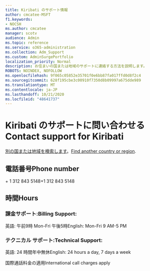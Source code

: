 ```yaml
---
title: Kiribati のサポート情報
author: cmcatee-MSFT
f1.keywords:
- NOCSH
ms.author: cmcatee
manager: scotv
audience: Admin
ms.topic: reference
ms.service: o365-administration
ms.collection: Adm_Support
ms.custom: AdminSurgePortfolio
localization_priority: Normal
description: お住まいの国または地域のサポートに連絡する方法を説明します。
ROBOTS: NOINDEX, NOFOLLOW
ms.openlocfilehash: 9f065c05852e35701f0e6bb87fa017ffd0d8f2c4
ms.sourcegitcommit: 628f195cbe3c00910f7350d8b09997a675dde989
ms.translationtype: MT
ms.contentlocale: ja-JP
ms.lasthandoff: 10/21/2020
ms.locfileid: "48641737"
---
```

# <a name="contact-support-for-kiribati"></a><span data-ttu-id="5fe07-103">Kiribati のサポートに問い合わせる</span><span class="sxs-lookup"><span data-stu-id="5fe07-103">Contact support for Kiribati</span></span>

<span data-ttu-id="5fe07-104">[別の国または地域を検索します](../contact-support-for-business-products.md)。</span><span class="sxs-lookup"><span data-stu-id="5fe07-104">[Find another country or region](../contact-support-for-business-products.md).</span></span>

## <a name="phone-number"></a><span data-ttu-id="5fe07-105">電話番号</span><span class="sxs-lookup"><span data-stu-id="5fe07-105">Phone number</span></span>
<span data-ttu-id="5fe07-106">+ 1 312 843 5148</span><span class="sxs-lookup"><span data-stu-id="5fe07-106">+1 312 843 5148</span></span>

## <a name="hours"></a><span data-ttu-id="5fe07-107">時間</span><span class="sxs-lookup"><span data-stu-id="5fe07-107">Hours</span></span>
### <a name="billing-support"></a><span data-ttu-id="5fe07-108">課金サポート:</span><span class="sxs-lookup"><span data-stu-id="5fe07-108">Billing Support:</span></span>

<span data-ttu-id="5fe07-109">英語: 午前9時 Mon-Fri 午後5時</span><span class="sxs-lookup"><span data-stu-id="5fe07-109">English: Mon-Fri 9 AM-5 PM</span></span>

### <a name="technical-support"></a><span data-ttu-id="5fe07-110">テクニカル サポート:</span><span class="sxs-lookup"><span data-stu-id="5fe07-110">Technical Support:</span></span>

<span data-ttu-id="5fe07-111">英語: 24 時間年中無休</span><span class="sxs-lookup"><span data-stu-id="5fe07-111">English: 24 hours a day, 7 days a week</span></span>

<span data-ttu-id="5fe07-112">国際通話料金の適用</span><span class="sxs-lookup"><span data-stu-id="5fe07-112">International call charges apply</span></span>
